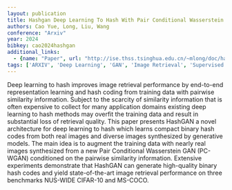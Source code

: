 ```yaml
---
layout: publication
title: Hashgan Deep Learning To Hash With Pair Conditional Wasserstein GAN
authors: Cao Yue, Long, Liu, Wang
conference: "Arxiv"
year: 2024
bibkey: cao2024hashgan
additional_links:
  - {name: "Paper", url: "http://ise.thss.tsinghua.edu.cn/~mlong/doc/hashgan-cvpr18.pdf"}
tags: ['ARXIV', 'Deep Learning', 'GAN', 'Image Retrieval', 'Supervised']
---
```

Deep learning to hash improves image retrieval performance by end-to-end representation learning and hash coding from training data with pairwise similarity information. Subject to the scarcity of similarity information that is often expensive to collect for many application domains existing deep learning to hash methods may overfit the training data and result in substantial loss of retrieval quality. This paper presents HashGAN a novel architecture for deep learning to hash which learns compact binary hash codes from both real images and diverse images synthesized by generative models. The main idea is to augment the training data with nearly real images synthesized from a new Pair Conditional Wasserstein GAN (PC-WGAN) conditioned on the pairwise similarity information. Extensive experiments demonstrate that HashGAN can generate high-quality binary hash codes and yield state-of-the-art image retrieval performance on three benchmarks NUS-WIDE CIFAR-10 and MS-COCO.
